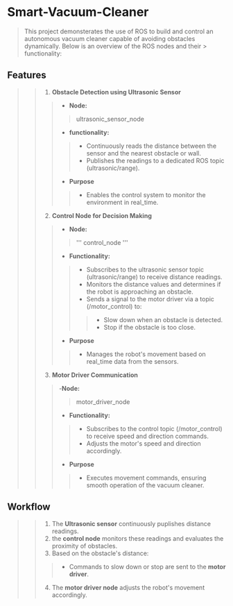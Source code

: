 #  Smart-Vacuum-Cleaner
> This project demonsterates the use of ROS to build and control an autonomous vacuum cleaner capable of avoiding obstacles dynamically. Below is an overview of the ROS nodes and their > functionality:
##  Features
>> 1. **Obstacle Detection using Ultrasonic Sensor**
>>> - **Node:**
>>>>   ultrasonic_sensor_node
>>> - **functionality:**
>>>> - Continuously reads the distance between the sensor and the nearest obstacle or wall.
>>>> - Publishes the readings to a dedicated ROS topic (ultrasonic/range).
>>> - **Purpose**
>>>> - Enables the control system to monitor the environment in real_time.
>> 2. **Control Node for Decision Making**
>>>   - **Node:**
>>>>    ''' control_node '''
>>>   - **Functionality:**
>>>>   - Subscribes to the ultrasonic sensor topic (ultrasonic/range) to receive distance readings.
>>>>   - Monitors the distance values and determines if the robot is approaching an obstacle.
>>>>   - Sends a signal to the motor driver via a topic (/motor_control) to:
>>>>>   - Slow down when an obstacle is detected.
>>>>>   - Stop if the obstacle is too close.
>>> - **Purpose**
>>>> - Manages the robot's movement based on real_time data from the sensors.
>> 3. **Motor Driver Communication**
>>>   -**Node:**
>>>>    motor_driver_node
>>>   - **Functionality:**
>>>>   + Subscribes to the control topic (/motor_control) to receive speed and direction commands.
>>>>   + Adjusts the motor's speed and direction accordingly.
>>> - **Purpose**
>>>> + Executes movement commands, ensuring smooth operation of the vacuum cleaner.
##  Workflow
>> 1. The **Ultrasonic sensor** continuously puplishes distance readings.
>> 2. the **control node** monitors these readings and evaluates the proximity of obstacles.
>> 3. Based on the obstacle's distance:
>>> - Commands to slow down or stop are sent to the **motor driver**.
>> 4. The **motor driver node** adjusts the robot's movement accordingly.
 




 
